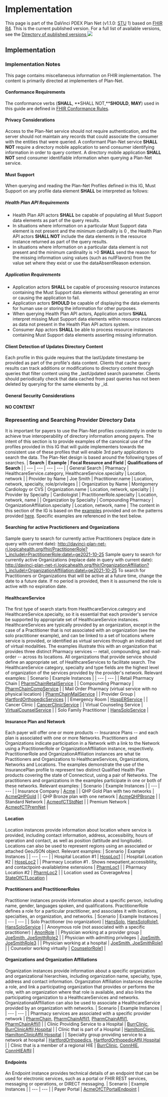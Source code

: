 # Implementation
This page is part of the DaVinci PDEX Plan Net (v1.1.0: [STU](https://confluence.hl7.org/display/HL7/HL7+Balloting "Standard for Trial-Use") 1\) based on [FHIR R4](http://hl7.org/fhir/R4). This is the current published version. For a full list of available versions, see the [Directory of published versions ![](external.png)](http://hl7.org/fhir/us/davinci-pdex-plan-net/history.html)
## Implementation
### Implementation Notes
This page contains miscellaneous information on FHIR implementation. The content is primarily directed at implementers of Plan-Net.
#### Conformance Requirements
The conformance verbs (**SHALL**, **SHALL NOT,****SHOULD**, **MAY**) used in this guide are defined in [FHIR Conformance Rules](http://hl7.org/fhir/R4/conformance-rules.html).
#### Privacy Considerations
Access to the Plan-Net service should not require authentication, and the server should not maintain any records that could associate the consumer with the entities that were queried.
A conformant Plan-Net service **SHALL NOT** require a directory mobile application to send consumer identifying information in order to query content.
A directory mobile application **SHALL NOT** send consumer identifiable information when querying a Plan-Net service.
#### Must Support
When querying and reading the Plan-Net Profiles defined in this IG, Must Support on any profile data element **SHALL** be interpreted as follows:
##### Health Plan API Requirements
* Health Plan API actors **SHALL** be capable of populating all Must Support data elements as part of the query results.
* In situations where information on a particular Must Support data element is not present and the minimum cardinality is 0 , the Health Plan API actors **SHALL NOT** include the data elements in the resource instance returned as part of the query results.
* In situations where information on a particular data element is not present and the minimum cardinality is \>0 **SHALL** send the reason for the missing information using values (such as nullFlavors) from the value set where they exist or use the dataAbsentReason extension.
##### Application Requirements
* Application actors **SHALL** be capable of processing resource instances containing the Must Support data elements without generating an error or causing the application to fail.
* Application actors **SHOULD** be capable of displaying the data elements for human use or storing the information for other purposes.
* When querying Health Plan API actors, Application actors **SHALL** interpret missing Must Support data elements within resource instances as data not present in the Health Plan API actors system.
* Consumer App actors **SHALL** be able to process resource instances containing Must Support data elements asserting missing information.
#### Client Detection of Updates Directory Content
Each profile in this guide requires that the lastUpdate timestamp be provided as part of the profile's data content.  Clients that cache query results can track additions or modifications to directory content through queries that filter content using the \_lastUpdated search parameter.  Clients should periodically check that data cached from past queries has not been deleted by querying for the same elements by \_id.
#### General Security Considerations
**NO CONTENT**
### Representing and Searching Provider Directory Data
It is important for payers to use the Plan-Net profiles consistently in order to achieve true interoperability of directory information among payers. The intent of this section is to provide examples of the canonical use of the profiles provided in this IG that will guide implementers towards the consistent use of these profiles that will enable 3rd party applications to search the data.  The Plan-Net design is based around the following types of searches.
| **Search** | **Example** | **Focal  Resource and Field** | **Qualifications of Search** |
| --- | --- | --- | --- |
| General Search | Pharmacy | HealthcareService.category, HealthcareService.specialty | Location, network |
| Provider by Name | Joe Smith | Practitioner.name | Location, network, specialty, role/privileges |
| Organization by Name | Montgomery Cardiology or CVS | Organization.name | Location, network, specialty |
| Provider by Specialty | Cardiologist | PractitionerRole.specialty | Location, network, name |
| Organization by Specialty | Compounding Pharmacy | OrganizationAffiliation.specialty | Location, network, name |
The content in this section of the IG is based on the [examples](artifacts.html#7) provided and on the patterns provided [here](patterns.pptx).
Specific examples are referenced in the text below.
#### Searching for active Practictioners and Organizations
Sample query to search for currently active Practitioners (replace date in query with current date):
http://davinci-plan-net-ri.logicahealth.org/fhir/PractitionerRole?\_include\=PractitionerRole:date\=ge2021-10-25
Sample query to search for currently active Organizations (replace date in query with current date):
http://davinci-plan-net-ri.logicahealth.org/fhir/OrganizationAffiliation?\_include\=OrganizationAffiliation:date\=ge2021-10-25
To search for Practitioners or Organizations that will be active at a future time, change the date to a future date.
If no period is provided, then it is assumend the role is active with no expiration date.
#### HealthcareService
The first type of search starts from HealthcareService.category and HealthcareService.specialty, so it is essential that each provider's service be supported by appropriate set of HealthcareService instances.  HealthcareServices are typically provided by an organization, except in the case of a Practitioner that is not associated with an organization (see the solo practitioner example), and can be linked to a set of locations where service is provided, or identified as virtual services through an indicated set of virtual modalities.   The examples illustrate this with an organization that provides three distinct Pharmacy services -- retail, compounding, and mail-order -- across its locations.  All organizations that provide service should define an appropriate set. of HealthcareServices to facilitate search.  The HealthcareService category, specialty and type fields are the highest level of organization of the services provided by the provider's network.
Relevant examples:
| Scenario | Example Instances |
| --- | --- |
| Retail Pharmacy Chain | [PharmChainRetailService](HealthcareService-PharmChainRetailService.html "HealthcareService/PharmChainRetailService") |
| Compounding Pharmacy | [PharmChainCompService](HealthcareService-PharmChainCompService.html "HealthcareService/PharmChainCompService") |
| Mail Order Pharmacy (virtual service with no physical location) | [PharmChainMailService](HealthcareService-PharmChainMailService.html "HealthcareService/PharmChainMailService") |
| Provider Group | [HartfordOrthopedicServices](HealthcareService-HartfordOrthopedicServices.html "HealthcareService/HartfordOrthopedicServices") |
| Emergency Room | [HospERService](HealthcareService-HospERService.html "HealthcareService/HospERService") |
| Cancer Clinic | [CancerClinicService](HealthcareService-CancerClinicService.html "HealthcareService/CancerClinicService") |
| Virtual Counseling Service | [VirtualCounselService](HealthcareService-VirtualCounselService.html) |
| Solo Family Practitioner | [HansSoloService](HealthcareService-HansSoloService.html) |
#### Insurance Plan and Network
Each payer will offer one or more products -- Insurance Plans -- and each plan is associated with one or more Networks.  Practitioners and Organizations indicate participation in a Network with a link to the Network using a PractitionerRole or OrganizationAffiliation instance, respectively.   PractitionerRole and OrganizationAffiliation instances are what tie Practitioners and Organizations to HealthcareServices, Organizations, Networks and Locations.
The examples demonstrate the use of the InsurancePlan profile to represent two distinct Qualified Health Plan products covering the state of Connecticut, using a pair of Networks.  The practitioners and organizations in the examples participate in one or both of these networks.
Relevant examples:
| Scenario | Example Instances |
| --- | --- |
| Insurance Company | [Acme](Organization-Acme.html "Organization/Acme") |
| QHP Gold Plan with two networks | [AcmeQHPGold](InsurancePlan-AcmeQHPGold.html "InsurancePlan/AcmeQHPGold") |
| QHP Bronze plan with one network | [AcmeQHPBronze](InsurancePlan-AcmeQHPBronze.html "InsurancePlan/AcmeQHPBronze") |
| Standard Network | [AcmeofCTStdNet](Organization-AcmeofCTStdNet.html "Organization/AcmeofCTStdNet") |
| Premium Network | [AcmeofCTPremNet](Organization-AcmeofCTPremNet.html "Organization/AcmeofCTPremNet") |
#### Location
Location instances provide information about location where service is provided, including contact information, address, accessibility, hours of operation and contact, as well as position (lattitude and longitude).   Locations can also be used to represent regions using an associated or attached GeoJSON object.
Relevant examples:
| Scenario | Example Instances |
| --- | --- |
| Hospital Location \#1 | [HospLoc1](Location-HospLoc1.html "Location/HospLoc1") |
| Hospital Location \#2 | [HospLoc2](Location-HospLoc2.html "Location/HospLoc2") |
| Pharmacy Location \#1 .  Shows newpatient,accessibliity, and contactpoint-availabletime extensions | [PharmLoc1](Location-PharmLoc1.html "Location/PharmLoc1") |
| Pharmacy Location \#2 | [PharmLoc2](Location-PharmLoc2.html "Location/PharmLoc2") |
| Location used as CoverageArea | [StateOfCTLocation](Location-StateOfCTLocation.html "Location/StateOfCTLocation") |
#### Practitioners and PractitionerRoles
Practitioner instances provide information about a specific person, including name, gender, languages spoken, and qualifications.   PractitionerRole defines a role for a particular practitioner, and associates it with locations, specialties, an organization, and networks.
| Scenario | Example Instances |
| --- | --- |
| Solo Practitioner (no organization) | [HansSolo](Practitioner-HansSolo.html "Practitioner/HansSolo"), [HansSoloRole1](PractitionerRole-HansSoloRole1.html "PractitionerRole/HansSoloRole1"), [HansSoloService](HealthcareService-HansSoloService.html "HealthcareService/HansSoloService") |
| Anonymous role (not associated with a specific practitioner) | [AnonRole](PractitionerRole-AnonRole.html "PractitionerRole/AnonRole") |
| Physician working at a provider group | [JoeSmith](Practitioner-JoeSmith.html "Practitioner/JoeSmith")[, JoeSmithRole2](PractitionerRole-JoeSmithRole2.html "PractitionerRole/JoeSmithRole2") |
| Physician with admitting privileges | [JoeSmith](Practitioner-JoeSmith.html "Practitioner/JoeSmith")[, JoeSmithRole3](PractitionerRole-JoeSmithRole3.html "PractitionerRole/JoeSmithRole3") |
| Physician working at a hospital | [JoeSmith](Practitioner-JoeSmith.html "Practitioner/JoeSmith")[, JoeSmithRole1](PractitionerRole-JoeSmithRole1.html "PractitionerRole/JoeSmithRole1") |
| Counselor working virtually | [CounselorRole1](PractitionerRole-CounselorRole1.html) |
#### Organizations and Organization Affiliations
Organization instances provide information about a specific organization and organizational hierarchies, including organization name, specialty, type, address and contact information.  Organization Affiliation instances describe a role, and link a participating organization that provides or performs the role, with an organization where that role is available, and also links the participating organization to a HealthcareServices and networks.  OrganizationalAffiliation can also be used to associate a HealthcareService provided by an organization with networks.
| Scenario | Example Instances |
| --- | --- |
| Pharmacy services are associated with a specific provider network | [PharmChain](Organization-PharmChain.html "Organization/PharmChain"), [PharmChainAffil1](OrganizationAffiliation-PharmChainAffil1.html "OrganizationAffiliation/PharmChainAffil1"), [PharmChainAffil1](OrganizationAffiliation-PharmChainAffil2.html "OrganizationAffiliation/PharmChainAffil2"), [PharmChainAffil1](OrganizationAffiliation-PharmChainAffil3.html "OrganizationAffiliation/PharmChainAffil3") |
| Clinic Providing Service to a Hospital | [BurrClinic](Organization-BurrClinic.html "Organization/BurrClinic"), [BurrClinicAffil,](OrganizationAffiliation-BurrClinicAffil.html "OrganizationAffiliation/BurrClinicAffil")[Hospital](Organization-Hospital.html "Organization/Hospital") |
| Clinic that is part of a Hospital | [HamiltonClinic](Organization-HamiltonClinic.html "Organization/HamiltonClinic"), [HamiltonClinicAffil,](OrganizationAffiliation-HamiltonClinicAffil.html "OrganizationAffiliation/HamiltonClinicAffil")[Hospital](Organization-Hospital.html "Organization/Hospital") |
| Specialty group providing service to a network at hospital | [HartfordOrthopedics](Organization-HartfordOrthopedics.html "Organization/HartfordOrthopedics"), [HartfordOrthopedicAffil,](OrganizationAffiliation-HartfordOrthopedicAffil.html "OrganizationAffiliation/HartfordOrthopedicAffil")[Hospital](Organization-Hospital.html "Organization/Hospital") |
| Clinic that is a member of a regional HIE | [BurrClinic](Organization-BurrClinic.html "Organization/BurrClinic"), [ConnHIE](Organization-ConnHIE.html "Organization/ConnHIE"), [ConnHIEAffil](OrganizationAffiliation-ConnHIEAffil.html "OrganizationAffiliation/ConnHIEAffil") |
#### Endpoints
An Endpoint instance provides  technical details of an endpoint that can be used for electronic services, such as a portal or FHIR REST services, messaging or operations, or DIRECT messaging.
| Scenario | Example Instances |
| --- | --- |
| Payer Portal | [AcmeOfCTPortalEndpoint](Endpoint-AcmeOfCTPortalEndpoint.html "Endpoint/AcmeOfCTPortalEndpoint") |